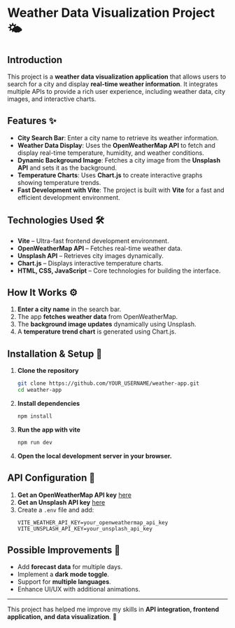 # Weather Data Visualization Project 🌤️

## Introduction
This project is a **weather data visualization application** that allows users to search for a city and display **real-time weather information**. It integrates multiple APIs to provide a rich user experience, including weather data, city images, and interactive charts.

## Features ✨
- **City Search Bar**: Enter a city name to retrieve its weather information.
- **Weather Data Display**: Uses the **OpenWeatherMap API** to fetch and display real-time temperature, humidity, and weather conditions.
- **Dynamic Background Image**: Fetches a city image from the **Unsplash API** and sets it as the background.
- **Temperature Charts**: Uses **Chart.js** to create interactive graphs showing temperature trends.
- **Fast Development with Vite**: The project is built with **Vite** for a fast and efficient development environment.

## Technologies Used 🛠️
- **Vite** – Ultra-fast frontend development environment.
- **OpenWeatherMap API** – Fetches real-time weather data.
- **Unsplash API** – Retrieves city images dynamically.
- **Chart.js** – Displays interactive temperature charts.
- **HTML, CSS, JavaScript** – Core technologies for building the interface.

## How It Works ⚙️
1. **Enter a city name** in the search bar.
2. The app **fetches weather data** from OpenWeatherMap.
3. The **background image updates** dynamically using Unsplash.
4. A **temperature trend chart** is generated using Chart.js.

## Installation & Setup 🚀
1. **Clone the repository**
   ```sh
   git clone https://github.com/YOUR_USERNAME/weather-app.git
   cd weather-app
2. **Install dependencies**
   ```sh
   npm install
3. **Run the app with vite**
   ```sh
   npm run dev
4. **Open the local development server in your browser.**

## API Configuration 🔑
1. **Get an OpenWeatherMap API key** [here](https://openweathermap.org/api)
2. **Get an Unsplash API key** [here](https://unsplash.com/developers)
3. Create a `.env` file and add:
   ```env
   VITE_WEATHER_API_KEY=your_openweathermap_api_key
   VITE_UNSPLASH_API_KEY=your_unsplash_api_key

## Possible Improvements 🔮
- Add **forecast data** for multiple days.
- Implement a **dark mode toggle**.
- Support for **multiple languages**.
- Enhance UI/UX with additional animations.

---

This project has helped me improve my skills in **API integration, frontend application, and data visualization**. 🚀
